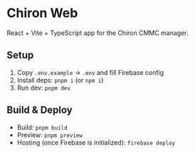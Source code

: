 # Chiron Web

React + Vite + TypeScript app for the Chiron CMMC manager.

## Setup
1) Copy `.env.example` → `.env` and fill Firebase config
2) Install deps: `pnpm i` (or `npm i`)
3) Run dev: `pnpm dev`

## Build & Deploy
- Build: `pnpm build`
- Preview: `pnpm preview`
- Hosting (once Firebase is initialized): `firebase deploy`

